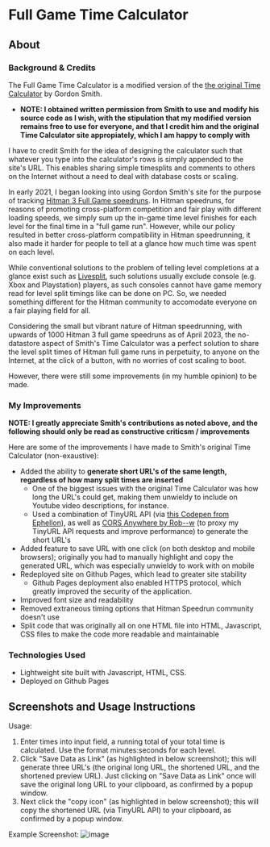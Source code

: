 # Full Game Time Calculator

## About

### Background & Credits

The Full Game Time Calculator is a modified version of the [the original Time Calculator](http://www.grun1.com/utils/timeCalc.html) by Gordon Smith.

- **NOTE: I obtained written permission from Smith to use and modify his source code as I wish, with the stipulation that my modified version remains free to use for everyone, and that I credit him and the original Time Calculator site appropiately, which I am happy to comply with**

I have to credit Smith for the idea of designing the calculator such that whatever you type into the calculator's rows is simply appended to the site's URL. This enables sharing simple timesplits and comments to others on the Internet without a need to deal with database costs or scaling.

In early 2021, I began looking into using Gordon Smith's site for the purpose of tracking [Hitman 3 Full Game speedruns](https://www.speedrun.com/hitman_3/full_game). In Hitman speedruns, for reasons of promoting cross-platform competition and fair play with different loading speeds, we simply sum up the in-game time level finishes for each level for the final time in a "full game run". However, while our policy resulted in better cross-platform compatibility in Hitman speedrunning, it also made it harder for people to tell at a glance how much time was spent on each level.

While conventional solutions to the problem of telling level completions at a glance exist such as [Livesplit](https://github.com/LiveSplit/LiveSplit), such solutions usually exclude console (e.g. Xbox and Playstation) players, as such consoles cannot have game memory read for level split timings like can be done on PC. So, we needed something different for the Hitman community to accomodate everyone on a fair playing field for all.

Considering the small but vibrant nature of Hitman speedrunning, with upwards of 1000 Hitman 3 full game speedruns as of April 2023, the no-datastore aspect of Smith's Time Calculator was a perfect solution to share the level split times of Hitman full game runs in perpetuity, to anyone on the Internet, at the click of a button, with no worries of cost scaling to boot.

However, there were still some improvements (in my humble opinion) to be made.

### My Improvements

**NOTE: I greatly appreciate Smith's contributions as noted above, and the following should only be read as constructive criticsm / improvements**

Here are some of the improvements I have made to Smith's original Time Calculator (non-exaustive):

- Added the ability to **generate short URL's of the same length, regardless of how many split times are inserted**
  - One of the biggest issues with the original Time Calculator was how long the URL's could get, making them unwieldy to include on Youtube video descriptions, for instance.
  - Used a combination of TinyURL API (via [this Codepen from Ephellon](https://codepen.io/Ephellon/pen/EvvGGp)), as well as [CORS Anywhere by Rob--w](https://github.com/Rob--W/cors-anywhere) (to proxy my TinyURL API requests and improve performance) to generate the short URL's
- Added feature to save URL with one click (on both desktop and mobile browsers); originally you had to manually highlight and copy the generated URL, which was especially unwieldy to work with on mobile
- Redeployed site on Github Pages, which lead to greater site stability
  - Github Pages deployment also enabled HTTPS protocol, which greatly improved the security of the application.
- Improved font size and readability
- Removed extraneous timing options that Hitman Speedrun community doesn't use
- Split code that was originally all on one HTML file into HTML, Javascript, CSS files to make the code more readable and maintainable

### Technologies Used

- Lightweight site built with Javascript, HTML, CSS.
- Deployed on Github Pages

## Screenshots and Usage Instructions

Usage:

1. Enter times into input field, a running total of your total time is calculated. Use the format minutes:seconds for each level.
2. Click "Save Data as Link" (as highlighted in below screenshot); this will generate three URL's (the original long URL, the shortened URL, and the shortened preview URL). Just clicking on "Save Data as Link" once will save the original long URL to your clipboard, as confirmed by a popup window.
3. Next click the "copy icon" (as highlighted in below screenshot); this will copy the shortened URL (via TinyURL API) to your clipboard, as confirmed by a popup window.

Example Screenshot:
![image](https://user-images.githubusercontent.com/82061589/233559040-04f99020-b252-4eb6-af28-f265a104940f.png)
